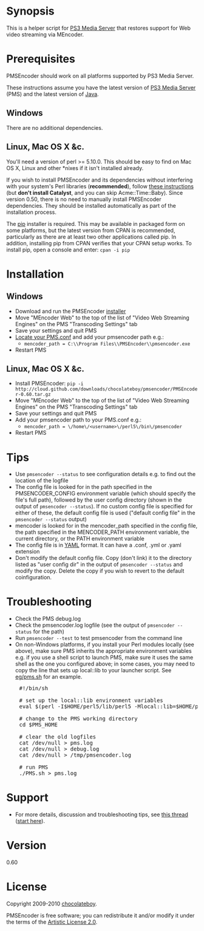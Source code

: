 # Synopsis

This is a helper script for [PS3 Media Server](http://code.google.com/p/ps3mediaserver/) that restores support for Web video streaming via MEncoder.

# Prerequisites

PMSEncoder should work on all platforms supported by PS3 Media Server.

These instructions assume you have the latest version of [PS3 Media Server](http://ps3mediaserver.org/forum/viewtopic.php?f=2&t=3217) (PMS) and the latest version of [Java](http://www.java.com/en/download/index.jsp).

## Windows

There are no additional dependencies.

## Linux, Mac OS X &c.

You'll need a version of perl >= 5.10.0. This should be easy to find on Mac OS X, Linux and other *nixes if it isn't installed already.

If you wish to install PMSEncoder and its dependencies without interfering with your system's Perl libraries (**recommended**), follow [these instructions](http://perl.jonallen.info/writing/articles/install-perl-modules-without-root) (but **don't install Catalyst**, and you can skip Acme::Time::Baby). Since version 0.50, there is no need to manually install PMSEncoder dependencies. They should be installed automatically as part of the installation process.

The [pip](http://search.cpan.org/perldoc?pip) installer is required. This may be available in packaged form on some platforms, but the latest version from CPAN is recommended, particularly as there are at least two other applications called pip. In addition, installing pip from CPAN verifies that your CPAN setup works. To install pip, open a console and enter: `cpan -i pip`

# Installation

## Windows

* Download and run the PMSEncoder [installer](http://cloud.github.com/downloads/chocolateboy/pmsencoder/PMSEncoder-0.60.exe)
* Move "MEncoder Web" to the top of the list of "Video Web Streaming Engines" on the PMS "Transcoding Settings" tab
* Save your settings and quit PMS
* [Locate your PMS.conf](http://ps3mediaserver.org/forum/viewtopic.php?f=2&t=5301) and add your pmsencoder path e.g.:
  * `mencoder_path = C:\\Program Files\\PMSEncoder\\pmsencoder.exe`
* Restart PMS

## Linux, Mac OS X &c.

* Install PMSEncoder: `pip -i http://cloud.github.com/downloads/chocolateboy/pmsencoder/PMSEncoder-0.60.tar.gz`
* Move "MEncoder Web" to the top of the list of "Video Web Streaming Engines" on the PMS "Transcoding Settings" tab
* Save your settings and quit PMS
* Add your pmsencoder path to your PMS.conf e.g.:
  * `mencoder_path = \/home\/<username>\/perl5\/bin\/pmsencoder`
* Restart PMS

# Tips
* Use `pmsencoder --status` to see configuration details e.g. to find out the location of the logfile
* The config file is looked for in the path specified in the PMSENCODER_CONFIG environment variable (which should specify the file's full path), followed by the user config directory (shown in the output of `pmsencoder --status`). If no custom config file is specified for either of these, the default config file is used ("default config file" in the `pmsencoder --status` output)
* mencoder is looked for in the mencoder_path specified in the config file, the path specified in the MENCODER_PATH environment variable, the current directory, or the PATH environment variable
* The config file is in [YAML](http://en.wikipedia.org/wiki/YAML) format. It can have a .conf, .yml or .yaml extension
* Don't modify the default config file. Copy (don't link) it to the directory listed as "user config dir" in the output of `pmsencoder --status` and modify the copy. Delete the copy if you wish to revert to the default coinfiguration.

# Troubleshooting
* Check the PMS debug.log
* Check the pmsencoder.log logfile (see the output of `pmsencoder --status` for the path)
* Run `pmsencoder --test` to test pmsencoder from the command line
* On non-Windows platforms, if you install your Perl modules locally (see above), make sure PMS inherits the appropriate environment variables e.g. if you use a shell script to launch PMS, make sure it uses the same shell as the one you configured above; in some cases, you may need to copy the line that sets up local::lib to your launcher script. See [eg/pms.sh](http://github.com/chocolateboy/ps3mencoder/tree/master/eg/pms) for an example.

<pre>
    #!/bin/sh
    
    # set up the local::lib environment variables
    eval $(perl -I$HOME/perl5/lib/perl5 -Mlocal::lib=$HOME/perl5)
    
    # change to the PMS working directory
    cd $PMS_HOME

    # clear the old logfiles
    cat /dev/null > pms.log
    cat /dev/null > debug.log
    cat /dev/null > /tmp/pmsencoder.log

    # run PMS
    ./PMS.sh > pms.log
</pre>

# Support

* For more details, discussion and troubleshooting tips, see [this thread](http://ps3mediaserver.org/forum/viewtopic.php?f=6&t=5002) ([start here](http://ps3mediaserver.org/forum/viewtopic.php?f=6&t=5002#p22479)).

# Version

0.60

# License

Copyright 2009-2010 [chocolateboy](mailto:chocolate@cpan.org).

PMSEncoder is free software; you can redistribute it and/or modify it under the terms of the [Artistic License 2.0](http://www.opensource.org/licenses/artistic-license-2.0.php).
